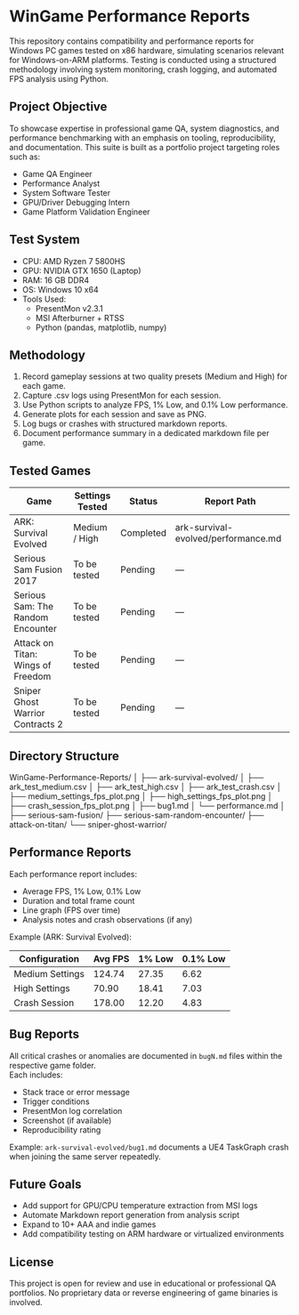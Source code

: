 WinGame Performance Reports
===========================

This repository contains compatibility and performance reports for Windows PC games tested on x86 hardware, simulating scenarios relevant for Windows-on-ARM platforms. Testing is conducted using a structured methodology involving system monitoring, crash logging, and automated FPS analysis using Python.

Project Objective
-----------------

To showcase expertise in professional game QA, system diagnostics, and performance benchmarking with an emphasis on tooling, reproducibility, and documentation. This suite is built as a portfolio project targeting roles such as:

- Game QA Engineer
- Performance Analyst
- System Software Tester
- GPU/Driver Debugging Intern
- Game Platform Validation Engineer

Test System
-----------

- CPU: AMD Ryzen 7 5800HS  
- GPU: NVIDIA GTX 1650 (Laptop)  
- RAM: 16 GB DDR4  
- OS: Windows 10 x64  
- Tools Used:
  - PresentMon v2.3.1
  - MSI Afterburner + RTSS
  - Python (pandas, matplotlib, numpy)

Methodology
-----------

1. Record gameplay sessions at two quality presets (Medium and High) for each game.
2. Capture .csv logs using PresentMon for each session.
3. Use Python scripts to analyze FPS, 1% Low, and 0.1% Low performance.
4. Generate plots for each session and save as PNG.
5. Log bugs or crashes with structured markdown reports.
6. Document performance summary in a dedicated markdown file per game.

Tested Games
------------

| Game                               | Settings Tested     | Status      | Report Path                               |
|------------------------------------|----------------------|-------------|-------------------------------------------|
| ARK: Survival Evolved              | Medium / High        | Completed   | ark-survival-evolved/performance.md       |
| Serious Sam Fusion 2017           | To be tested         | Pending     | —                                         |
| Serious Sam: The Random Encounter | To be tested         | Pending     | —                                         |
| Attack on Titan: Wings of Freedom | To be tested         | Pending     | —                                         |
| Sniper Ghost Warrior Contracts 2  | To be tested         | Pending     | —                                         |

Directory Structure
-------------------

WinGame-Performance-Reports/
│
├── ark-survival-evolved/
│ ├── ark_test_medium.csv
│ ├── ark_test_high.csv
│ ├── ark_test_crash.csv
│ ├── medium_settings_fps_plot.png
│ ├── high_settings_fps_plot.png
│ ├── crash_session_fps_plot.png
│ ├── bug1.md
│ └── performance.md
│
├── serious-sam-fusion/
├── serious-sam-random-encounter/
├── attack-on-titan/
└── sniper-ghost-warrior/


Performance Reports
-------------------

Each performance report includes:

- Average FPS, 1% Low, 0.1% Low
- Duration and total frame count
- Line graph (FPS over time)
- Analysis notes and crash observations (if any)

Example (ARK: Survival Evolved):

| Configuration   | Avg FPS | 1% Low | 0.1% Low |
| --------------- | ------- | ------ | -------- |
| Medium Settings | 124.74  | 27.35  | 6.62     |
| High Settings   | 70.90   | 18.41  | 7.03     |
| Crash Session   | 178.00  | 12.20  | 4.83     |



Bug Reports
-----------

All critical crashes or anomalies are documented in `bugN.md` files within the respective game folder.  
Each includes:

- Stack trace or error message
- Trigger conditions
- PresentMon log correlation
- Screenshot (if available)
- Reproducibility rating

Example: `ark-survival-evolved/bug1.md` documents a UE4 TaskGraph crash when joining the same server repeatedly.

Future Goals
------------

- Add support for GPU/CPU temperature extraction from MSI logs
- Automate Markdown report generation from analysis script
- Expand to 10+ AAA and indie games
- Add compatibility testing on ARM hardware or virtualized environments

License
-------

This project is open for review and use in educational or professional QA portfolios. No proprietary data or reverse engineering of game binaries is involved.


